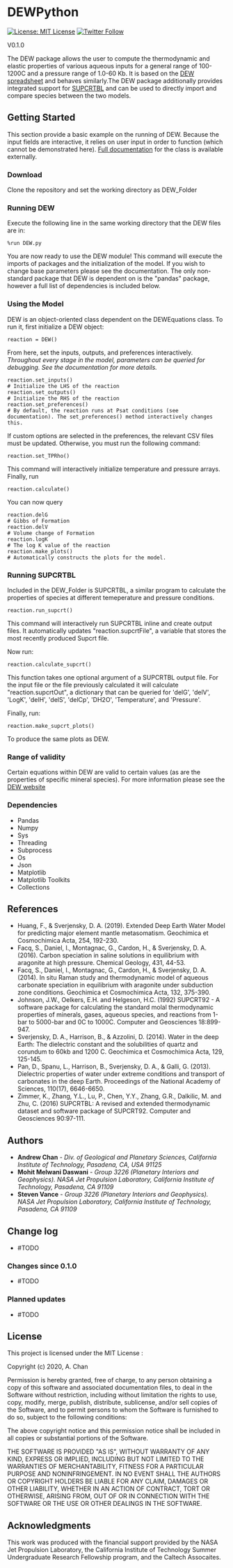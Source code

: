# DEWPython

[![License: MIT License](https://img.shields.io/badge/License-MIT-blue.svg?style=flat-square)](https://opensource.org/licenses/MIT)
[![Twitter Follow](https://img.shields.io/twitter/follow/chandr3w.svg?style=flat-square&logo=twitter&label=Follow)](https://twitter.com/chandr3w)

V0.1.0

The DEW package allows the user to compute the thermodynamic and elastic properties of various aqueous inputs for a general range of 100-1200C and a pressure range of 1.0-60 Kb. It is based on the [DEW spreadsheet](http://www.dewcommunity.org/) and behaves similarly.The DEW package additionally provides integrated support for [SUPCRTBL](https://models.earth.indiana.edu/supcrtbl.php) and can be used to directly import and compare species between the two models.

## Getting Started

This section provide a basic example on the running of DEW. Because the input fields are interactive, it relies on user input in order to function (which cannot be demonstrated here). [Full documentation](https://chandr3w.github.io/DEW_amchan/) for the class is available externally.

### Download
Clone the repository and set the working directory as DEW_Folder

### Running DEW
Execute the following line in the same working directory that the DEW files are in:
```
%run DEW.py
```
You are now ready to use the DEW module! This command will execute the imports of packages and the initialization of the model. If you wish to change base parameters please see the documentation. The only non-standard package that DEW is dependent on is the "pandas" package, however a full list of dependencies is included below.

### Using the Model
DEW is an object-oriented class dependent on the DEWEquations class. To run it, first initialize a DEW object:
```
reaction = DEW()
```
From here, set the inputs, outputs, and preferences interactively. *Throughout every stage in the model, parameters can be queried for debugging. See the documentation for more details.* 
```
reaction.set_inputs()
# Initialize the LHS of the reaction
reaction.set_outputs()
# Initialize the RHS of the reaction
reaction.set_preferences()
# By default, the reaction runs at Psat conditions (see documentation). The set_preferences() method interactively changes this.
```
If custom options are selected in the preferences, the relevant CSV files must be updated. Otherwise, you must run the following command:
```
reaction.set_TPRho()
```
This command will interactively initialize temperature and pressure arrays. Finally, run
```
reaction.calculate()
```
You can now query
```
reaction.delG
# Gibbs of Formation
reaction.delV
# Volume change of Formation
reaction.logK
# The log K value of the reaction
reaction.make_plots()
# Automatically constructs the plots for the model.
```

### Running SUPCRTBL
Included in the DEW_Folder is SUPCRTBL, a similar program to calculate the properties of species at different temeperature and pressure conditions.
```
reaction.run_supcrt()
```
This command will interactively run SUPCRTBL inline and create output files. It automatically updates "reaction.supcrtFile", a variable that stores the most recently produced Supcrt file.

Now run:
```
reaction.calculate_supcrt()
```
This function takes one optional argument of a SUPCRTBL output file. For the input file or the file previously calculated it will calculate "reaction.supcrtOut", a dictionary that can be queried for 'delG', 'delV', 'LogK', 'delH', 'delS', 'delCp', 'DH2O', 'Temperature', and 'Pressure'. 

Finally, run:
```
reaction.make_supcrt_plots()
```
To produce the same plots as DEW.

### Range of validity
Certain equations within DEW are valid to certain values (as are the properties of specific mineral species). For more information please see the [DEW website](http://www.dewcommunity.org/)

### Dependencies

* Pandas
* Numpy
* Sys
* Threading
* Subprocess
* Os
* Json
* Matplotlib
* Matplotlib Toolkits
* Collections

## References
* Huang, F., & Sverjensky, D. A. (2019). Extended Deep Earth Water Model for predicting major element mantle metasomatism. Geochimica et Cosmochimica Acta, 254, 192-230.
* Facq, S., Daniel, I., Montagnac, G., Cardon, H., & Sverjensky, D. A. (2016). Carbon speciation in saline solutions in equilibrium with aragonite at high pressure. Chemical Geology, 431, 44-53.
* Facq, S., Daniel, I., Montagnac, G., Cardon, H., & Sverjensky, D. A. (2014). In situ Raman study and thermodynamic model of aqueous carbonate speciation in equilibrium with aragonite under subduction zone conditions. Geochimica et Cosmochimica Acta, 132, 375-390.
* Johnson, J.W., Oelkers, E.H. and Helgeson, H.C. (1992) SUPCRT92 - A software package for calculating the standard molal thermodynamic properties of minerals, gases, aqueous species, and reactions from 1-bar to 5000-bar and 0C to 1000C. Computer and Geosciences 18:899-947.
* Sverjensky, D. A., Harrison, B., & Azzolini, D. (2014). Water in the deep Earth: The dielectric constant and the solubilities of quartz and corundum to 60kb and 1200 C. Geochimica et Cosmochimica Acta, 129, 125-145.
* Pan, D., Spanu, L., Harrison, B., Sverjensky, D. A., & Galli, G. (2013). Dielectric properties of water under extreme conditions and transport of carbonates in the deep Earth. Proceedings of the National Academy of Sciences, 110(17), 6646-6650.
* Zimmer, K., Zhang, Y.L., Lu, P., Chen, Y.Y., Zhang, G.R., Dalkilic, M. and Zhu, C. (2016) SUPCRTBL: A revised and extended thermodynamic dataset and software package of SUPCRT92. Computer and Geosciences 90:97-111. 

## Authors

* **Andrew Chan** - *Div. of Geological and Planetary Sciences, California Institute of Technology, Pasadena, CA, USA 91125* 
* **Mohit Melwani Daswani** - *Group 3226 (Planetary Interiors and Geophysics). NASA Jet Propulsion Laboratory, California Institute of Technology, Pasadena, CA 91109*
* **Steven Vance** - *Group 3226 (Planetary Interiors and Geophysics). NASA Jet Propulsion Laboratory, California Institute of Technology, Pasadena, CA 91109*

## Change log
- #TODO

### Changes since 0.1.0
- #TODO

### Planned updates
- #TODO

## License

This project is licensed under the MIT License :

Copyright (c) 2020, A. Chan

Permission is hereby granted, free of charge, to any person obtaining a copy
of this software and associated documentation files, to deal
in the Software without restriction, including without limitation the rights
to use, copy, modify, merge, publish, distribute, sublicense, and/or sell
copies of the Software, and to permit persons to whom the Software is
furnished to do so, subject to the following conditions:

The above copyright notice and this permission notice shall be included in all
copies or substantial portions of the Software.

THE SOFTWARE IS PROVIDED "AS IS", WITHOUT WARRANTY OF ANY KIND, EXPRESS OR
IMPLIED, INCLUDING BUT NOT LIMITED TO THE WARRANTIES OF MERCHANTABILITY,
FITNESS FOR A PARTICULAR PURPOSE AND NONINFRINGEMENT. IN NO EVENT SHALL THE
AUTHORS OR COPYRIGHT HOLDERS BE LIABLE FOR ANY CLAIM, DAMAGES OR OTHER
LIABILITY, WHETHER IN AN ACTION OF CONTRACT, TORT OR OTHERWISE, ARISING FROM,
OUT OF OR IN CONNECTION WITH THE SOFTWARE OR THE USE OR OTHER DEALINGS IN THE
SOFTWARE.

## Acknowledgments

This work was produced with the financial support provided by the NASA Jet Propulsion Laboratory, the California Institute of Technology Summer Undergraduate Research Fellowship program, and the Caltech Assocaites.

